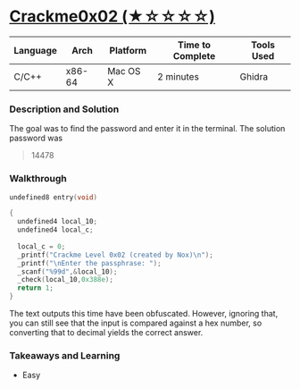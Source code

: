 # [Crackme0x02 (★☆☆☆☆)](https://crackmes.one/crackme/653d880f0f4238b24302b0dc)



| Language | Arch   | Platform | Time to Complete  | Tools Used |
| -------- | ------ | -------- | ----------------- | ---------- |
| C/C++    | x86-64 | Mac OS X | 2 minutes | Ghidra     |


### Description and Solution

The goal was to find the password and enter it in the terminal. The solution password was

> 14478

### Walkthrough

```c
undefined8 entry(void)

{
  undefined4 local_10;
  undefined4 local_c;
  
  local_c = 0;
  _printf("Crackme Level 0x02 (created by Nox)\n");
  _printf("\nEnter the passphrase: ");
  _scanf("%99d",&local_10);
  _check(local_10,0x388e);
  return 1;
}

```

The text outputs this time have been obfuscated. However, ignoring that, you can still see that the input is compared against a hex number, so converting that to decimal yields the correct answer.

### Takeaways and Learning

- Easy
